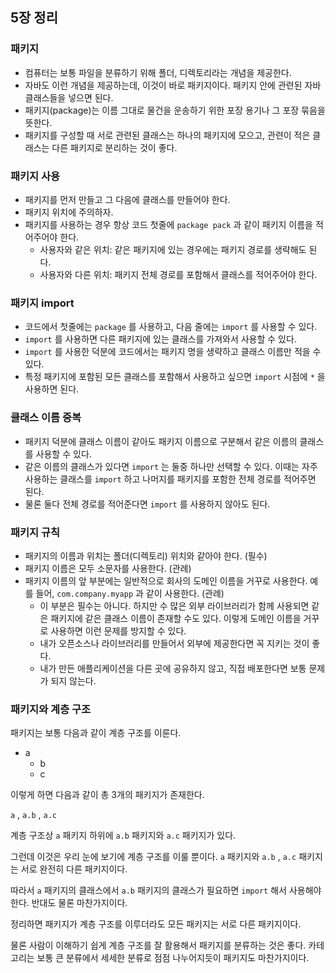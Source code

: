 ## 5장 정리

### 패키지
- 컴퓨터는 보통 파일을 분류하기 위해 폴더, 디렉토리라는 개념을 제공한다. 
- 자바도 이런 개념을 제공하는데, 이것이 바로 패키지이다. 패키지 안에 관련된 자바 클래스들을 넣으면 된다.
- 패키지(package)는 이름 그대로 물건을 운송하기 위한 포장 용기나 그 포장 묶음을 뜻한다.
- 패키지를 구성할 때 서로 관련된 클래스는 하나의 패키지에 모으고, 관련이 적은 클래스는 다른 패키지로 분리하는 것이 좋다.

### 패키지 사용
- 패키지를 먼저 만들고 그 다음에 클래스를 만들어야 한다.
- 패키지 위치에 주의하자.
- 패키지를 사용하는 경우 항상 코드 첫줄에 `package pack` 과 같이 패키지 이름을 적어주어야 한다.	
	- 사용자와 같은 위치: 같은 패키지에 있는 경우에는 패키지 경로를 생략해도 된다.
	- 사용자와 다른 위치: 패키지 전체 경로를 포함해서 클래스를 적어주어야 한다.

### 패키지 import
- 코드에서 첫줄에는 `package` 를 사용하고, 다음 줄에는 `import` 를 사용할 수 있다.
- `import` 를 사용하면 다른 패키지에 있는 클래스를 가져와서 사용할 수 있다.
- `import` 를 사용한 덕분에 코드에서는 패키지 명을 생략하고 클래스 이름만 적을 수 있다.
- 특정 패키지에 포함된 모든 클래스를 포함해서 사용하고 싶으면 `import` 시점에 `*` 을 사용하면 된다.


### 클래스 이름 중복
- 패키지 덕분에 클래스 이름이 같아도 패키지 이름으로 구분해서 같은 이름의 클래스를 사용할 수 있다.
- 같은 이름의 클래스가 있다면 `import` 는 둘중 하나만 선택할 수 있다. 이때는 자주 사용하는 클래스를 `import` 하고 나머지를 패키지를 포함한 전체 경로를 적어주면 된다. 
- 물론 둘다 전체 경로를 적어준다면 `import` 를 사용하지 않아도 된다.

### 패키지 규칙
- 패키지의 이름과 위치는 폴더(디렉토리) 위치와 같아야 한다. (필수)
- 패키지 이름은 모두 소문자를 사용한다. (관례)
- 패키지 이름의 앞 부분에는 일반적으로 회사의 도메인 이름을 거꾸로 사용한다. 예를 들어, `com.company.myapp` 과 같이 사용한다. (관례)
	- 이 부분은 필수는 아니다. 하지만 수 많은 외부 라이브러리가 함께 사용되면 같은 패키지에 같은 클래스 이름이 존재할 수도 있다. 이렇게 도메인 이름을 거꾸로 사용하면 이런 문제를 방지할 수 있다.
	- 내가 오픈소스나 라이브러리를 만들어서 외부에 제공한다면 꼭 지키는 것이 좋다.
	- 내가 만든 애플리케이션을 다른 곳에 공유하지 않고, 직접 배포한다면 보통 문제가 되지 않는다.


### 패키지와 계층 구조
패키지는 보통 다음과 같이 계층 구조를 이룬다.
- a
	- b
	- c
  
이렇게 하면 다음과 같이 총 3개의 패키지가 존재한다.

`a` , `a.b` , `a.c`

계층 구조상 `a` 패키지 하위에 `a.b` 패키지와 `a.c` 패키지가 있다.

그런데 이것은 우리 눈에 보기에 계층 구조를 이룰 뿐이다. `a` 패키지와 `a.b` , `a.c` 패키지는 서로 완전히 다른 패키지이다.

따라서 `a` 패키지의 클래스에서 `a.b` 패키지의 클래스가 필요하면 `import` 해서 사용해야 한다. 반대도 물론 마찬가지이다.

정리하면 패키지가 계층 구조를 이루더라도 모든 패키지는 서로 다른 패키지이다.

물론 사람이 이해하기 쉽게 계층 구조를 잘 활용해서 패키지를 분류하는 것은 좋다. 카테고리는 보통 큰 분류에서 세세한 분류로 점점 나누어지듯이 패키지도 마찬가지이다.
